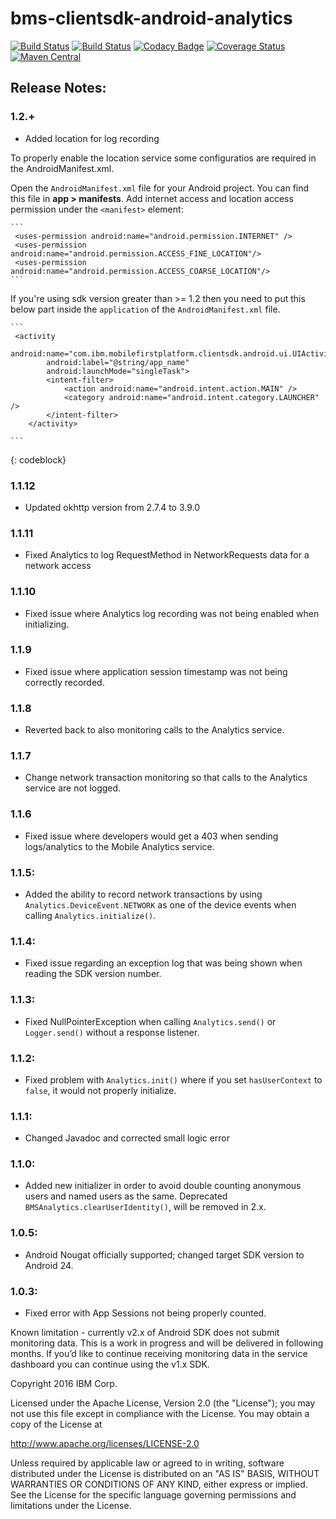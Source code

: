 # bms-clientsdk-android-analytics

[![Build Status](https://travis-ci.org/ibm-bluemix-mobile-services/bms-clientsdk-android-analytics.svg?branch=master)](https://travis-ci.org/ibm-bluemix-mobile-services/bms-clientsdk-android-analytics)
[![Build Status](https://travis-ci.org/ibm-bluemix-mobile-services/bms-clientsdk-android-analytics.svg?branch=development)](https://travis-ci.org/ibm-bluemix-mobile-services/bms-clientsdk-android-analytics)
[![Codacy Badge](https://api.codacy.com/project/badge/Grade/a7341d4023484dfeb09bf79d0db97484)](https://www.codacy.com/app/ibm-bluemix-mobile-services/bms-clientsdk-android-analytics?utm_source=github.com&amp;utm_medium=referral&amp;utm_content=ibm-bluemix-mobile-services/bms-clientsdk-android-analytics&amp;utm_campaign=Badge_Grade)
[![Coverage Status](https://coveralls.io/repos/github/ibm-bluemix-mobile-services/bms-clientsdk-android-analytics/badge.svg?branch=code-coverage)](https://coveralls.io/github/ibm-bluemix-mobile-services/bms-clientsdk-android-analytics?branch=code-coverage)
[![Maven Central](https://maven-badges.herokuapp.com/maven-central/com.ibm.mobilefirstplatform.clientsdk.android/analytics/badge.svg)](https://maven-badges.herokuapp.com/maven-central/com.ibm.mobilefirstplatform.clientsdk.android/analytics)

## Release Notes:

### 1.2.+
- Added location for log recording

To properly enable the location service some configuratios are required in the AndroidManifest.xml.

Open the `AndroidManifest.xml` file for your Android project. You can find this file in **app > manifests**. Add internet access and location access permission under the `<manifest>` element:

	```
	 <uses-permission android:name="android.permission.INTERNET" />
	 <uses-permission android:name="android.permission.ACCESS_FINE_LOCATION"/>
	 <uses-permission android:name="android.permission.ACCESS_COARSE_LOCATION"/>
	```
   If you're using sdk version greater than >= 1.2  then you need to put this below part inside the `application` of the `AndroidManifest.xml` file.
 
 	```
	 <activity
            android:name="com.ibm.mobilefirstplatform.clientsdk.android.ui.UIActivity"
            android:label="@string/app_name"
            android:launchMode="singleTask">
            <intent-filter>
                <action android:name="android.intent.action.MAIN" />
                <category android:name="android.intent.category.LAUNCHER" />
            </intent-filter>
        </activity>
	
	```
   
   {: codeblock}
   

### 1.1.12
- Updated okhttp version from 2.7.4 to 3.9.0 

### 1.1.11
- Fixed Analytics to log RequestMethod in NetworkRequests data for a network access

### 1.1.10
- Fixed issue where Analytics log recording was not being enabled when initializing.

### 1.1.9
- Fixed issue where application session timestamp was not being correctly recorded.

### 1.1.8
- Reverted back to also monitoring calls to the Analytics service.

### 1.1.7
- Change network transaction monitoring so that calls to the Analytics service are not logged.

### 1.1.6
- Fixed issue where developers would get a 403 when sending logs/analytics to the Mobile Analytics service.

### 1.1.5:
- Added the ability to record network transactions by using `Analytics.DeviceEvent.NETWORK` as one of the device events when calling `Analytics.initialize()`.

### 1.1.4:
- Fixed issue regarding an exception log that was being shown when reading the SDK version number.

### 1.1.3:
- Fixed NullPointerException when calling `Analytics.send()` or `Logger.send()` without a response listener.

### 1.1.2:
- Fixed problem with `Analytics.init()` where if you set `hasUserContext` to `false`, it would not properly initialize.

### 1.1.1:
- Changed Javadoc and corrected small logic error

### 1.1.0:
- Added new initializer in order to avoid double counting anonymous users and named users as the same. Deprecated `BMSAnalytics.clearUserIdentity()`, will be removed in 2.x.

### 1.0.5:
- Android Nougat officially supported; changed target SDK version to Android 24.

### 1.0.3:
- Fixed error with App Sessions not being properly counted.

Known limitation - currently v2.x of Android SDK does not submit monitoring data. This is a work in progress and will be delivered in following months. If you’d like to continue receiving monitoring data in the service dashboard you can continue using the v1.x SDK.

Copyright 2016 IBM Corp.

Licensed under the Apache License, Version 2.0 (the "License");
you may not use this file except in compliance with the License.
You may obtain a copy of the License at

http://www.apache.org/licenses/LICENSE-2.0

Unless required by applicable law or agreed to in writing, software
distributed under the License is distributed on an "AS IS" BASIS,
WITHOUT WARRANTIES OR CONDITIONS OF ANY KIND, either express or implied.
See the License for the specific language governing permissions and
limitations under the License.

